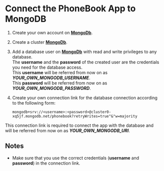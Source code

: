 # Connect the PhoneBook App to MongoDB

1. Create your own account on [**MongoDb**](https://www.mongodb.com/cloud).

2. Create a cluster [**MongoDb**](https://www.mongodb.com/cloud).

3. Add a database user on [**MongoDb**](https://www.mongodb.com/cloud) with read and write privileges to any database.<br/>The **username** and the **password** of the created user are the credentials you need for the database access.<br/>This **username**  will be referred from now on as ***YOUR_OWN_MONGODB_USERNAME***.<br/>This **password** will be referred from now on as ***YOUR_OWN_MONGODB_PASSWORD***.

4. Create your own connection link for the database connection according to the following form:

   ```
   mongodb+srv://<username>:<password>@cluster0-xq5jf.mongodb.net/phonebook?retryWrites=true"&"w=majority
   ```

This connection link is required to connect the app with the database and will be referred from now on as ***YOUR_OWN_MONGODB_URI***.

## Notes

- Make sure that you use the correct credentials (**username** and **password**) in the connection link.
